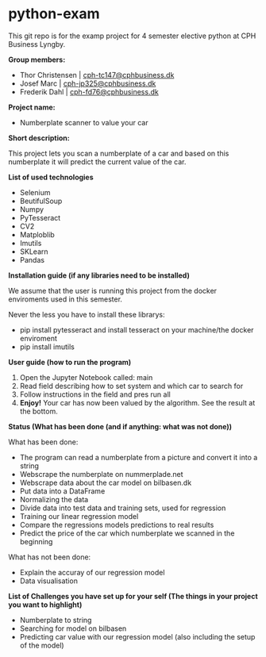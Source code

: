 # python-exam

This git repo is for the examp project for 4 semester elective python at CPH Business Lyngby.

**Group members:**

- Thor Christensen | cph-tc147@cphbusiness.dk
- Josef Marc | cph-jp325@cphbusiness.dk
- Frederik Dahl | cph-fd76@cphbusiness.dk

**Project name:**

- Numberplate scanner to value your car

**Short description:** 

This project lets you scan a numberplate of a car and based on this numberplate it will predict the current value of the car.

**List of used technologies**

- Selenium
- BeutifulSoup
- Numpy
- PyTesseract
- CV2 
- Matploblib 
- Imutils 
- SKLearn 
- Pandas 


**Installation guide (if any libraries need to be installed)**

We assume that the user is running this project from the docker enviroments used in this semester. 

Never the less you have to install these librarys:  
- pip install pytesseract and install tesseract on your machine/the docker enviroment 
- pip install imutils


**User guide (how to run the program)**

1. Open the Jupyter Notebook called: 
	main 
2. Read field describing how to set system and which car to search for
3. Follow instructions in the field and pres run all
4. **Enjoy!** Your car has now been valued by the algorithm. See the result at the bottom. 


**Status (What has been done (and if anything: what was not done))**

What has been done: 

- The program can read a numberplate from a picture and convert it into a string 
- Webscrape the numberplate on nummerplade.net 
- Webscrape data about the car model on bilbasen.dk 
- Put data into a DataFrame 
- Normalizing the data 
- Divide data into test data and training sets, used for regression 
- Training our linear regression model
- Compare the regressions models predictions to real results 
- Predict the price of the car which numberplate we scanned in the beginning 

What has not been done: 

- Explain the accuray of our regression model
- Data visualisation 

**List of Challenges you have set up for your self (The things in your project you want to highlight)**

- Numberplate to string 
- Searching for model on bilbasen 
- Predicting car value with our regression model (also including the setup of the model) 

